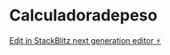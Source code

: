 # Calculadoradepeso

[Edit in StackBlitz next generation editor ⚡️](https://stackblitz.com/~/github.com/JeysonBlanco/Calculadoradepeso)